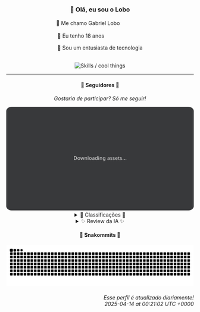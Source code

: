 <div align="center">
  <h3>👋 Olá, eu sou o Lobo</h3>
  
  <p>🐺 Me chamo Gabriel Loboㅤㅤㅤㅤㅤ</p>
  <p>🧔 Eu tenho 18 anosㅤㅤㅤㅤㅤㅤㅤㅤ</p>
  <p>🧠 Sou um entusiasta de tecnologia</p>

  <br/>

  <img width="600" alt="Skills / cool things" src="https://skills-icons.vercel.app/api/icons?i=python,md,html,css,js,github,git,vscode,linux,node,ts,sass,react,vite,vercel,lottie,ionic,capacitor,zustand,framer,firebase,arduino,godot,tailwind,shadcnui,lucide,zorinos,pnpm,reactnative&perline=14" />
</div>

<hr />

<div align="center">
    <h4>👤 Seguidores 👤</h4>
    <p><i>Gostaria de participar? Só me seguir!</i></p>
    <img width="600" src=".github/assets/cards/top3.svg" alt="Top 3 followers contributors (monthly)" />
    <details>
    <summary>🏅 Classificações 🏅</summary>
    <br/>
    <table>
        <thead>
            <tr align="center">
                <th>Posição</th>
                <th>Seguidor</th>
                <th>Contribuições</th>
            </tr>
        </thead>
        <tbody>
            <tr align="center">
                <td>1°</td>
                <td><a href="https://github.com/EvertonMJunior">Everton Marcelino Jr.</a></td>
                <td>102 ctr.</td>
            </tr>
            <tr align="center">
                <td>2°</td>
                <td><a href="https://github.com/danko-nobre">Danilo Nobre</a></td>
                <td>66 ctr.</td>
            </tr>
            <tr align="center">
                <td>3°</td>
                <td><a href="https://github.com/felipegueller">Felipe Gueller</a></td>
                <td>54 ctr.</td>
            </tr>
            <tr align="center">
                <td>4°</td>
                <td><a href="https://github.com/wTechnoo">Cézar</a></td>
                <td>48 ctr.</td>
            </tr>
            <tr align="center">
                <td>5°</td>
                <td><a href="https://github.com/LestterX">LestterX</a></td>
                <td>32 ctr.</td>
            </tr>
            <tr align="center">
                <td>6°</td>
                <td><a href="https://github.com/gustavosett">Gustavo Carvalho</a></td>
                <td>28 ctr.</td>
            </tr>
            <tr align="center">
                <td>7°</td>
                <td><a href="https://github.com/RafaZeero">Rafael Lima de Morais</a></td>
                <td>15 ctr.</td>
            </tr>
            <tr align="center">
                <td>8°</td>
                <td><a href="https://github.com/brunoferreiraff">brunoferreiraff</a></td>
                <td>15 ctr.</td>
            </tr>
            <tr align="center">
                <td>9°</td>
                <td><a href="https://github.com/LuidiPiresHub">Luídi Pires</a></td>
                <td>11 ctr.</td>
            </tr>
            <tr align="center">
                <td>10°</td>
                <td><a href="https://github.com/cookieukw">CookieUkw</a></td>
                <td>10 ctr.</td>
            </tr>
        </tbody>
    </table>
    </details>
    <details>
    <summary>✨ Review da IA ✨</summary>
    <br/>
    <div align="justify"><p><b>Everton Marcelino Jr.</b>, com 102 contribuições, liderando o ranking. Parabéns, você conseguiu fazer mais que os outros. Mas não se anime muito, liderar um grupo desses não é exatamente um título de nobreza. Ah, e obrigado por contribuir com o TypeORM, pelo menos você não está só criando "mais um" framework JavaScript.</p>
<p><b>Danilo Nobre</b>, em segundo lugar com 66 contribuições. Vejo que você gosta de Blender. Que bom que alguém está cuidando para que tenhamos animações 3D interessantes no futuro, já que o resto de vocês está ocupado demais com "web".</p>
<p><b>Felipe Gueller</b>, com 54 contribuições. Componentes HTML diversos? Sério? O mundo estava mesmo precisando de mais disso. E um curso de Origamid? Espero que pelo menos tenha aprendido alguma coisa útil, tipo como não criar outro "componente HTML diverso".</p>
<p><b>Cézar</b>, com 48 contribuições. Um ".NET Developer" sem atividade recente. Que conveniente, deve estar contribuindo em algum projeto secreto da Microsoft. Ou talvez só esteja esperando o mês acabar para ver se consegue alcançar alguém nessa lista.</p>
<p><b>LestterX</b>, com 32 contribuições. "Portifólio e Sistemas"? Parece promissor, até ver que o último commit foi em Julho de 2023. E essa aplicação de entregas que some com os dados? Genial! Ideal para quem quer esquecer que fez algo.</p>
<p><b>Gustavo Carvalho</b>, com 28 contribuições. OpenTelemetry? Que nobre causa. Pelo menos você está contribuindo para algo que pode ser usado para rastrear o quão improdutivos os outros estão sendo. Mas não se esqueça de rastrear a si mesmo também.</p>
<p><b>Rafael Lima de Morais</b>, com 15 contribuições. "Software Engineer | Go | Typescript | Rust | Vim". Tantas tecnologias e tão pouco a mostrar. Um clicker de Ragnarok? Sério? E um "kickstart" para o Neovim? Originalidade mandou lembranças.</p>
<p><b>brunoferreiraff</b>, também com 15 contribuições. Uma "responsive-weather-app"? Nossa, que inovador! Um boilerplate SaaS e e-commerce? Original! Pelo menos o "projetosJS" e o "to-do-app" mostram que você está ocupado com o básico. Mas, ei, todos nós temos que começar de algum lugar, certo?</p>
<p><b>Lúidi Pires</b>, com 11 contribuições. Um portfólio que não é atualizado desde Novembro de 2024. Um "E-CommerceX"? Espero que o "X" seja de "eXemplo" e não de "eXecrável". Ao menos a "Todo-List" foi atualizada recentemente, mostrando que você tem tarefas a fazer... como atualizar o resto dos seus projetos.</p>
<p><b>CookieUkw</b>, com 10 contribuições. Um chat de simulação para histórias interativas e uma IA que discute jogos? Interessante... para quem gosta de conversar com robôs sobre assuntos irrelevantes. Pelo menos você está tentando criar algo diferente, mesmo que o resultado seja questionável.</p>
<p><b>Deyved Antonio</b>, com apenas 8 contribuições. "Analista de Dados". Sério? Analisando o quê? A poeira na sua conta do GitHub? Um clone do Tabnews? Espero que tenha pelo menos aprendido a não clonar ideias ruins. E um projeto de turnover? Talvez seja hora de analisar o seu próprio turnover de contribuições.</p>
</div>
    </details>
</div>

<div align="center">
  <h4>🐍 Snakommits 🐍</h4>
    <picture>
      <source media="(prefers-color-scheme: dark)" srcset="https://raw.githubusercontent.com/Lobooooooo14/Lobooooooo14/snake-output/snake-dark.svg">
      <source media="(prefers-color-scheme: light)" srcset="https://raw.githubusercontent.com/Lobooooooo14/Lobooooooo14/snake-output/snake-light.svg">
      <img alt="github contribution grid snake animation" src="https://raw.githubusercontent.com/Lobooooooo14/Lobooooooo14/snake-output/snake-light.svg">
    </picture>
</div>

<h6 align="right">
  Esse perfil é atualizado diariamente!<br/> <i>2025-04-14 at 00:21:02 UTC +0000</i>
<h6>